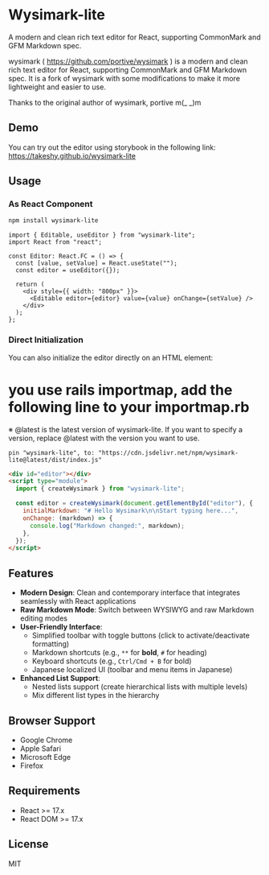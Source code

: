 # Wysimark-lite

A modern and clean rich text editor for React, supporting CommonMark and GFM Markdown spec.

wysimark ( https://github.com/portive/wysimark ) is a modern and clean rich text editor for React, supporting CommonMark and GFM Markdown spec. It is a fork of wysimark with some modifications to make it more lightweight and easier to use.

Thanks to the original author of wysimark, portive m(_ _)m

## Demo

You can try out  the editor using storybook in the following link:
https://takeshy.github.io/wysimark-lite

## Usage

### As React Component

```bash
npm install wysimark-lite
```

```tsx
import { Editable, useEditor } from "wysimark-lite";
import React from "react";

const Editor: React.FC = () => {
  const [value, setValue] = React.useState("");
  const editor = useEditor({});

  return (
    <div style={{ width: "800px" }}>
      <Editable editor={editor} value={value} onChange={setValue} />
    </div>
  );
};
```

### Direct Initialization

You can also initialize the editor directly on an HTML element:

# you use rails importmap, add the following line to your importmap.rb
※ @latest is the latest version of wysimark-lite. If you want to specify a version, replace @latest with the version you want to use.
```
pin "wysimark-lite", to: "https://cdn.jsdelivr.net/npm/wysimark-lite@latest/dist/index.js"
```

```html
<div id="editor"></div>
<script type="module">
  import { createWysimark } from "wysimark-lite";

  const editor = createWysimark(document.getElementById("editor"), {
    initialMarkdown: "# Hello Wysimark\n\nStart typing here...",
    onChange: (markdown) => {
      console.log("Markdown changed:", markdown);
    },
  });
</script>
```

## Features

- **Modern Design**: Clean and contemporary interface that integrates seamlessly with React applications
- **Raw Markdown Mode**: Switch between WYSIWYG and raw Markdown editing modes
- **User-Friendly Interface**:
  - Simplified toolbar with toggle buttons (click to activate/deactivate formatting)
  - Markdown shortcuts (e.g., `**` for **bold**, `#` for heading)
  - Keyboard shortcuts (e.g., `Ctrl/Cmd + B` for bold)
  - Japanese localized UI (toolbar and menu items in Japanese)
- **Enhanced List Support**:
  - Nested lists support (create hierarchical lists with multiple levels)
  - Mix different list types in the hierarchy

## Browser Support

- Google Chrome
- Apple Safari
- Microsoft Edge
- Firefox

## Requirements

- React >= 17.x
- React DOM >= 17.x

## License

MIT
